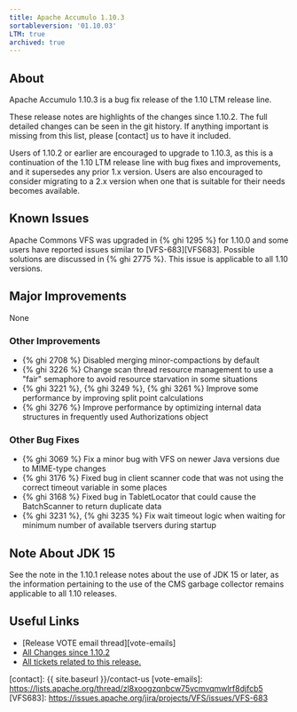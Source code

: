 ```yaml
---
title: Apache Accumulo 1.10.3
sortableversion: '01.10.03'
LTM: true
archived: true
---
```


## About

Apache Accumulo 1.10.3 is a bug fix release of the 1.10 LTM release line.

These release notes are highlights of the changes since 1.10.2. The full
detailed changes can be seen in the git history. If anything important is
missing from this list, please [contact] us to have it included.

Users of 1.10.2 or earlier are encouraged to upgrade to 1.10.3, as this is a
continuation of the 1.10 LTM release line with bug fixes and improvements, and
it supersedes any prior 1.x version. Users are also encouraged to consider
migrating to a 2.x version when one that is suitable for their needs becomes
available.

## Known Issues

Apache Commons VFS was upgraded in {% ghi 1295 %} for 1.10.0 and some users have reported
issues similar to [VFS-683][VFS683]. Possible solutions are discussed in {% ghi 2775 %}.
This issue is applicable to all 1.10 versions.

## Major Improvements

None

### Other Improvements

* {% ghi 2708 %} Disabled merging minor-compactions by default
* {% ghi 3226 %} Change scan thread resource management to use a "fair"
  semaphore to avoid resource starvation in some situations
* {% ghi 3221 %}, {% ghi 3249 %}, {% ghi 3261 %} Improve some performance by
  improving split point calculations
* {% ghi 3276 %} Improve performance by optimizing internal data structures in
  frequently used Authorizations object

### Other Bug Fixes

* {% ghi 3069 %} Fix a minor bug with VFS on newer Java versions due to
  MIME-type changes
* {% ghi 3176 %} Fixed bug in client scanner code that was not using the
  correct timeout variable in some places
* {% ghi 3168 %} Fixed bug in TabletLocator that could cause the BatchScanner
  to return duplicate data
* {% ghi 3231 %}, {% ghi 3235 %} Fix wait timeout logic when waiting for
  minimum number of available tservers during startup

## Note About JDK 15

See the note in the 1.10.1 release notes about the use of JDK 15 or later, as
the information pertaining to the use of the CMS garbage collector remains
applicable to all 1.10 releases.

## Useful Links

* [Release VOTE email thread][vote-emails]
* [All Changes since 1.10.2][all-changes]
* [All tickets related to this release.][milestone]


[milestone]: https://github.com/apache/accumulo/projects/23
[all-changes]: https://github.com/apache/accumulo/compare/rel/1.10.2...apache:rel/1.10.3
[contact]: {{ site.baseurl }}/contact-us
[vote-emails]: https://lists.apache.org/thread/zl8xoogzqnbcw75vcmvqmwlrf8djfcb5
[VFS683]: https://issues.apache.org/jira/projects/VFS/issues/VFS-683
